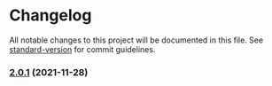 # Changelog

All notable changes to this project will be documented in this file. See [standard-version](https://github.com/conventional-changelog/standard-version) for commit guidelines.

### [2.0.1](https://github.com/jlguenego/crudity/compare/v1.2.7...v2.0.1) (2021-11-28)

